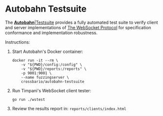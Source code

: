 # Autobahn Testsuite

The [**Autobahn**|Testsuite](https://github.com/crossbario/autobahn-testsuite) provides a fully automated test suite to verify client and server implementations of [The WebSocket Protocol](https://datatracker.ietf.org/doc/html/rfc6455) for specification conformance and implementation robustness.

Instructions:

1. Start Autobahn's Docker container:

   ```shell
   docker run -it --rm \
       -v "${PWD}/config:/config" \
       -v "${PWD}/reports:/reports" \
       -p 9001:9001 \
       --name fuzzingserver \
       crossbario/autobahn-testsuite
   ```

2. Run Timpani's WebSocket client tester:

   ```shell
   go run ./wstest
   ```

3. Review the results report in: `reports/clients/index.html`
